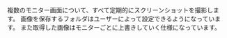 複数のモニター画面について、すべて定期的にスクリーンショットを撮影します。
画像を保存するフォルダはユーザーによって設定できるようになっています。
また取得した画像はモニターごとに上書きしていく仕様になっています。
